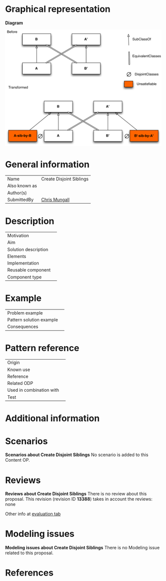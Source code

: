 #  Graphical representation


__Diagram__




[![Image:Disjoint-sib-example.png](./Disjoint-sib-example.png)](../Image/Disjoint-sib-example.png.md "Image:Disjoint-sib-example.png")




#  General information




|  |  |
| --- | --- |
|  Name |  Create Disjoint Siblings |
|  Also known as |  |
|  Author(s) |  |
|  SubmittedBy | [Chris Mungall](http://ontologydesignpatterns.org/wiki/index.php?title=User:Chris_Mungall&action=edit&redlink=1 "User:Chris Mungall (not yet written)") |


  




#  Description




|  |  |
| --- | --- |
|  Motivation |  |
|  Aim |  |
|  Solution description |  |
|  Elements |  |
|  Implementation |  |
|  Reusable component |  |
|  Component type |  |


  




#  Example




|  |  |
| --- | --- |
|  Problem example |  |
|  Pattern solution example |  |
|  Consequences |  |


  




#  Pattern reference




|  |  |
| --- | --- |
|  Origin |  |
|  Known use |  |
|  Reference |  |
|  Related ODP |  |
|  Used in combination with |  |
|  Test |  |


#  Additional information


#  Scenarios



__Scenarios about Create Disjoint Siblings__
No scenario is added to this Content OP.




#  Reviews



__Reviews about Create Disjoint Siblings__
There is no review about this proposal.
This revision (revision ID __13388__) takes in account the reviews: none


Other info at [evaluation tab](http://ontologydesignpatterns.org/wiki/index.php?title=Submissions:Create_Disjoint_Siblings&action=evaluation "http://ontologydesignpatterns.org/wiki/index.php?title=Submissions:Create_Disjoint_Siblings&action=evaluation")




  




#  Modeling issues



__Modeling issues about Create Disjoint Siblings__
There is no Modeling issue related to this proposal.




  




#  References
